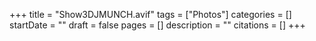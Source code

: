 +++
title = "Show3DJMUNCH.avif"
tags = ["Photos"]
categories = []
startDate = ""
draft = false
pages = []
description = ""
citations = []
+++
